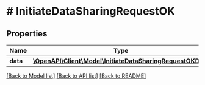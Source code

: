 # # InitiateDataSharingRequestOK

## Properties

| Name     | Type                                                                                              | Description | Notes      |
| -------- | ------------------------------------------------------------------------------------------------- | ----------- | ---------- |
| **data** | [**\OpenAPI\Client\Model\InitiateDataSharingRequestOKData**](InitiateDataSharingRequestOKData.md) |             | [optional] |

[[Back to Model list]](../../README.md#models) [[Back to API list]](../../README.md#endpoints) [[Back to README]](../../README.md)
